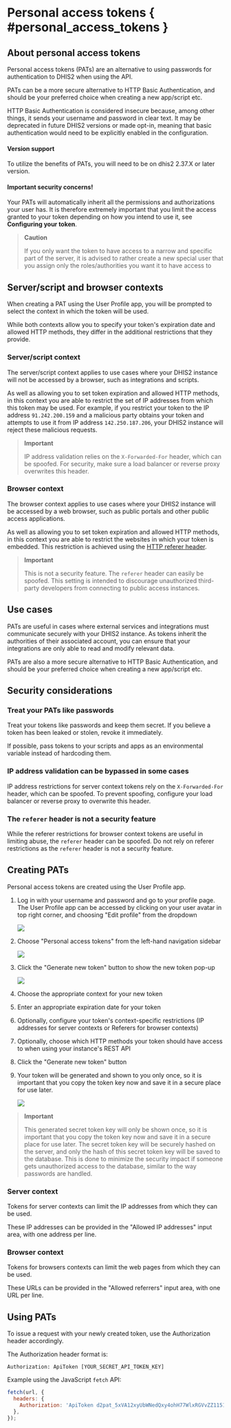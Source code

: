 # Personal access tokens { #personal_access_tokens }

## About personal access tokens

Personal access tokens (PATs) are an alternative to using passwords for
authentication to DHIS2 when using the API.

PATs can be a more secure alternative to HTTP Basic Authentication,
and should be your preferred choice when creating a new app/script etc.

HTTP Basic Authentication is considered insecure because, among other things,
it sends your username and password in clear text. It may be deprecated in
future DHIS2 versions or made opt-in, meaning that basic authentication would
need to be explicitly enabled in the configuration.

#### Version support

To utilize the benefits of PATs, you will need to be on dhis2 2.37.X or later version.

#### Important security concerns!

Your PATs will automatically inherit all the permissions and authorizations your
user has. It is therefore extremely important that you limit the access granted to
your token depending on how you intend to use it, see **Configuring your token**.

> **Caution**
>
> If you only want the token to have access to a narrow and specific part of the
> server, it is advised to rather create a new special user that you assign only
> the roles/authorities you want it to have access to

## Server/script and browser contexts

When creating a PAT using the User Profile app, you will be prompted to select
the context in which the token will be used.

While both contexts allow you to specify your token's expiration date and allowed HTTP
methods, they differ in the additional restrictions that they provide.

### Server/script context

The server/script context applies to use cases where your DHIS2 instance will
not be accessed by a browser, such as integrations and scripts.

As well as allowing you to set token expiration and allowed HTTP methods, in
this context you are able to restrict the set of IP addresses from which this
token may be used. For example, if you restrict your token to the IP address
`91.242.200.159` and a malicious party obtains your token and attempts to use it
from IP address `142.250.187.206`, your DHIS2 instance will reject these
malicious requests.

> **Important**
>
> IP address validation relies on the `X-Forwarded-For` header, which can be spoofed.
> For security, make sure a load balancer or reverse proxy overwrites this header.

### Browser context

The browser context applies to use cases where your DHIS2 instance will be
accessed by a web browser, such as public portals and other public access
applications.

As well as allowing you to set token expiration and allowed HTTP methods, in
this context you are able to restrict the websites in which your token is
embedded. This restriction is achieved using the [HTTP referer
header](https://en.wikipedia.org/wiki/HTTP_referer).

> **Important**
>
> This is not a security feature. The `referer` header can easily be spoofed.
> This setting is intended to discourage unauthorized third-party developers from connecting
> to public access instances.

## Use cases

PATs are useful in cases where external services and integrations must
communicate securely with your DHIS2 instance. As tokens inherit the authorities
of their associated account, you can ensure that your integrations are only able
to read and modify relevant data.

PATs are also a more secure alternative to HTTP Basic Authentication, and should
be your preferred choice when creating a new app/script etc.

## Security considerations

### Treat your PATs like passwords

Treat your tokens like passwords and keep them secret. If you believe a token
has been leaked or stolen, revoke it immediately.

If possible, pass tokens to your scripts and apps as an environmental variable
instead of hardcoding them.

### IP address validation can be bypassed in some cases

IP address restrictions for server context tokens rely on the
`X-Forwarded-For` header, which can be spoofed. To prevent spoofing, configure
your load balancer or reverse proxy to overwrite this header.

### The `referer` header is not a security feature

While the referer restrictions for browser context tokens are useful in limiting
abuse, the `referer` header can be spoofed. Do not rely on referer restrictions
as the `referer` header is not a security feature.

## Creating PATs

Personal access tokens are created using the User Profile app.

1. Log in with your username and password and go to your profile page. The User
   Profile app can be accessed by clicking on your user avatar in top right
   corner, and choosing "Edit profile" from the dropdown

   ![](resources/images/personal_access_tokens/user_profile.png)

2. Choose "Personal access tokens" from the left-hand navigation sidebar

   ![](resources/images/personal_access_tokens/manage_tokens.png)

3. Click the "Generate new token" button to show the new token pop-up

   ![](resources/images/personal_access_tokens/contexts.png)

4. Choose the appropriate context for your new token
5. Enter an appropriate expiration date for your token
6. Optionally, configure your token's context-specific restrictions (IP
   addresses for server contexts or Referers for browser contexts)
7. Optionally, choose which HTTP methods your token should have access to when using your
   instance's REST API
8. Click the "Generate new token" button
9. Your token will be generated and shown to you only once, so it is important
   that you copy the token key now and save it in a secure place for use later.

   ![](resources/images/personal_access_tokens/new_token.png)

> **Important**
>
> This generated secret token key will only be shown once, so it is important
> that you copy the token key now and save it in a secure place for use later.
> The secret token key will be securely hashed on the server, and only the hash of this secret token
> key will be saved to the database. This is done to minimize the security impact if someone gets
> unauthorized access to the database, similar to the way passwords are handled.

### Server context

Tokens for server contexts can limit the IP addresses from which they can be used.

These IP addresses can be provided in the "Allowed IP addresses" input area,
with one address per line.

### Browser context

Tokens for browsers contexts can limit the web pages from which they can be used.

These URLs can be provided in the "Allowed referrers" input area, with one URL
per line.

## Using PATs

To issue a request with your newly created token, use the Authorization header
accordingly.

The Authorization header format is:

```
Authorization: ApiToken [YOUR_SECRET_API_TOKEN_KEY]
```

Example using the JavaScript `fetch` API:

```js
fetch(url, {
  headers: {
    Authorization: 'ApiToken d2pat_5xVA12xyUbWNedQxy4ohH77WlxRGVvZZ1151814092',
  },
});
```
